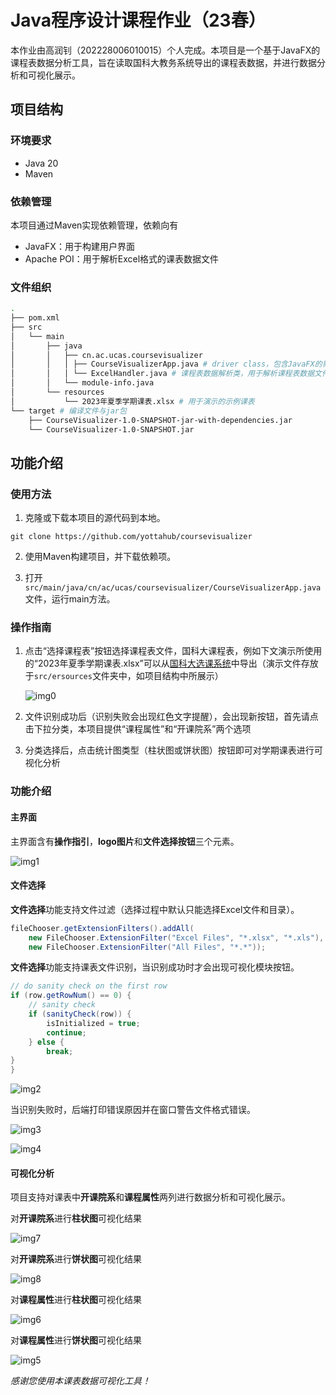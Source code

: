 # Java程序设计课程作业（23春）

本作业由高润钊（202228006010015）个人完成。本项目是一个基于JavaFX的课程表数据分析工具，旨在读取国科大教务系统导出的课程表数据，并进行数据分析和可视化展示。

## 项目结构

### 环境要求

- Java 20
- Maven

### 依赖管理

本项目通过Maven实现依赖管理，依赖向有
- JavaFX：用于构建用户界面
- Apache POI：用于解析Excel格式的课表数据文件

### 文件组织

```bash
.
├── pom.xml
├── src
│   └── main
│       ├── java
│       │   ├── cn.ac.ucas.coursevisualizer
│       │   │ ├── CourseVisualizerApp.java # driver class，包含JavaFX的界面设计和事件处理逻辑
│       │   │ └── ExcelHandler.java # 课程表数据解析类，用于解析课程表数据文件
│       │   └── module-info.java
│       └── resources
│           └── 2023年夏季学期课表.xlsx # 用于演示的示例课表
└── target # 编译文件与jar包
    ├── CourseVisualizer-1.0-SNAPSHOT-jar-with-dependencies.jar
    └── CourseVisualizer-1.0-SNAPSHOT.jar
```

## 功能介绍

### 使用方法

1. 克隆或下载本项目的源代码到本地。

```shell
git clone https://github.com/yottahub/coursevisualizer
```

2. 使用Maven构建项目，并下载依赖项。

3. 打开`src/main/java/cn/ac/ucas/coursevisualizer/CourseVisualizerApp.java`文件，运行main方法。

### 操作指南
1. 点击“选择课程表”按钮选择课程表文件，国科大课程表，例如下文演示所使用的“2023年夏季学期课表.xlsx”可以从[国科大选课系统](https://jwxk.ucas.ac.cn/course/termSchedule)中导出（演示文件存放于`src/ersources`文件夹中，如项目结构中所展示）

    ![img0](./images/Screenshot%202023-06-03%20at%2004.12.33.png)

2. 文件识别成功后（识别失败会出现红色文字提醒），会出现新按钮，首先请点击下拉分类，本项目提供“课程属性”和“开课院系”两个选项

3. 分类选择后，点击统计图类型（柱状图或饼状图）按钮即可对学期课表进行可视化分析

### 功能介绍

#### 主界面

主界面含有**操作指引**，**logo图片**和**文件选择按钮**三个元素。

![img1](./images/Screenshot%202023-06-03%20at%2003.55.05.png)

#### 文件选择

**文件选择**功能支持文件过滤（选择过程中默认只能选择Excel文件和目录）。

```java
fileChooser.getExtensionFilters().addAll(  
    new FileChooser.ExtensionFilter("Excel Files", "*.xlsx", "*.xls"),  
    new FileChooser.ExtensionFilter("All Files", "*.*"));
```

**文件选择**功能支持课表文件识别，当识别成功时才会出现可视化模块按钮。

```java
// do sanity check on the first row  
if (row.getRowNum() == 0) {  
    // sanity check  
    if (sanityCheck(row)) {  
        isInitialized = true;  
        continue;  
    } else {  
        break;      
}  
}
```

![img2](./images/Screenshot%202023-06-03%20at%2003.26.23.png)

当识别失败时，后端打印错误原因并在窗口警告文件格式错误。

![img3](./images/Screenshot%202023-06-03%20at%2003.27.15.png)

![img4](./images/Screenshot%202023-06-03%20at%2003.27.49.png)

#### 可视化分析

项目支持对课表中**开课院系**和**课程属性**两列进行数据分析和可视化展示。

对**开课院系**进行**柱状图**可视化结果

![img7](./images/Screenshot%202023-06-03%20at%2003.35.26.png)

对**开课院系**进行**饼状图**可视化结果

![img8](./images/Screenshot%202023-06-03%20at%2003.35.40.png)

对**课程属性**进行**柱状图**可视化结果

![img6](./images/Screenshot%202023-06-03%20at%2003.34.11.png)

对**课程属性**进行**饼状图**可视化结果

![img5](.images/../images/Screenshot%202023-06-03%20at%2003.35.03.png)

_感谢您使用本课表数据可视化工具！_
